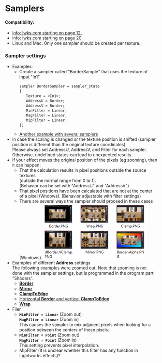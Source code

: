 # Samplers

#### Compatibility:  
   - [Info: lwks.com starting on page 12.](https://www.lwks.com/index.php?option=com_kunena&func=view&catid=7&id=143678&limit=15&limitstart=165&Itemid=81#ftop)  
   - [Info: lwks.com starting on page 20.](https://www.lwks.com/index.php?option=com_kunena&func=view&catid=7&id=143678&limit=15&limitstart=285&Itemid=81#ftop)
   - Linux and Mac: Only one sampler should be created per texture..  
 
 
### Sampler settings
  - Examples:
     - Create a sampler called "BorderSample"  that uses the texture of input "In1"
       ``` Code
       sampler BorderSampler = sampler_state
       {
          Texture = <In1>;
          AddressU = Border;
          AddressV = Border;
          MinFilter = Linear;
          MagFilter = Linear;
          MipFilter = Linear;
       };
       ```
     - [Another example with several samplers](example_code.md)
  - In case the scaling is changed or the texture position is shifted 
    (sampler position is different than the original texture coordinates):  
    Please always set AddressU, AddressV, and Filter for each sampler.
    Otherwise, undefined states can lead to unexpected results.
  - If your effect moves the original position of the pixels (eg zooming), then it can happen:
     - That the calculation results in pixel positions outside the source textures  
       (outside the normal range from 0 to 1).  
       (Behavior can be set with "AddressU" and "AddressV")  
     - That pixel positions have been calculated that are not at the center of a pixel (Wndows).
       (Behavior adjustable with filter settings)
     - There are several ways the sampler should proceed in these cases (Windows).
       ![](images/Sampler-mix.png)
 - Examples of different **Address** settings  
   The following examples were zoomed out.
   Note that zooming is not done with the sampler settings, but is programmed in the program part "Shaders".
    - [**Border**](Border.md)
    - [**Mirror**](Mirror.md)
    - [**ClampToEdge**](Clamp.md)
    - [Horizontal **Border** and vertical **ClampToEdge**](Border_Clamp.md)
    - [**Wrap**](Wrap.md)
 - Filer
    - **`MinFilter = Linear`**  (Zoom out)  
      **`MagFilter = Linear`**  (Zoom in)  
      This causes the sampler to mix adjacent pixels when looking for a position between the centers of those pixels.  
   - **`MinFilter = Point`**  (Zoom out)  
     **`MagFilter = Point`**  (Zoom in)  
     This setting prevents pixel interpolation.  
   -  MipFilter (It is unclear whether this filter has any function in Lightworks effects)?
   
      
